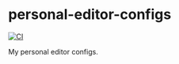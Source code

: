 # personal-editor-configs

[![CI](https://github.com/EmilySeville7cfg/personal-editor-configs/actions/workflows/ci.yaml/badge.svg)](https://github.com/EmilySeville7cfg/personal-editor-configs/actions/workflows/ci.yaml)

My personal editor configs.
